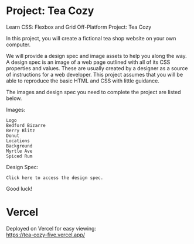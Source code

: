 # Project: Tea Cozy

Learn CSS: Flexbox and Grid
Off-Platform Project: Tea Cozy

In this project, you will create a fictional tea shop website on your own computer.

We will provide a design spec and image assets to help you along the way. A design spec is an image of a web page outlined with all of its CSS properties and values.
These are usually created by a designer as a source of instructions for a web developer. This project assumes that you will be able to reproduce the basic HTML and CSS with little guidance. 

The images and design spec you need to complete the project are listed below.

Images:

    Logo
    Bedford Bizarre
    Berry Blitz
    Donut
    Locations
    Background
    Myrtle Ave
    Spiced Rum

Design Spec:

    Click here to access the design spec.

Good luck!

# Vercel

Deployed on Vercel for easy viewing:  
https://tea-cozy-five.vercel.app/
